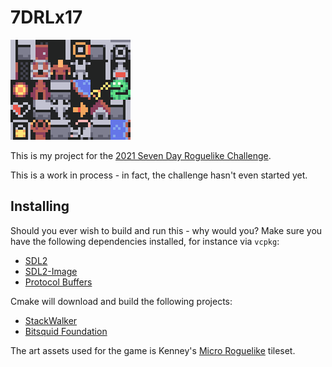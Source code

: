 # 7DRLx17

<img src="https://raw.githubusercontent.com/hsjunnesson/7DRLx17/main/logo.png" />

This is my project for the [2021 Seven Day Roguelike Challenge](https://7drl.com/).

This is a work in process - in fact, the challenge hasn't even started yet.

## Installing

Should you ever wish to build and run this - why would you? Make sure you have the following dependencies installed, for instance via `vcpkg`:

- [SDL2](https://www.libsdl.org/)
- [SDL2-Image](https://www.libsdl.org/projects/SDL_image/)
- [Protocol Buffers](https://developers.google.com/protocol-buffers/)

Cmake will download and build the following projects:

- [StackWalker](https://github.com/JochenKalmbach/StackWalker/)
- [Bitsquid Foundation](https://github.com/hsjunnesson/bitsquid-foundation/)

The art assets used for the game is Kenney's [Micro Roguelike](https://www.kenney.nl/assets/micro-roguelike/) tileset.
